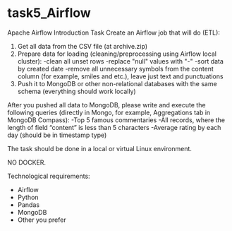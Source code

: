 # task5_Airflow
Apache Airflow Introduction Task
Create an Airflow job that will do (ETL):
1. Get all data from the CSV file (at archive.zip)
2. Prepare data for loading (cleaning/preprocessing using Airflow local cluster): 
-clean all unset rows
-replace "null" values with "-"
-sort data by created date
-remove all unnecessary symbols from the content column (for example, smiles and etc.), leave just text and punctuations
3. Push it to MongoDB or other non-relational databases with the same schema (everything should work locally)

After you pushed all data to MongoDB, please write and execute the following queries (directly in Mongo, for example, Aggregations tab in MongoDB Compass):
-Top 5 famous commentaries
-All records, where the length of field “content” is less than 5 characters
-Average rating by each day (should be in timestamp type)

The task should be done in a local or virtual Linux environment.

NO DOCKER.

Technological requirements:
- Airflow 
- Python
- Pandas
- MongoDB
- Other you prefer
